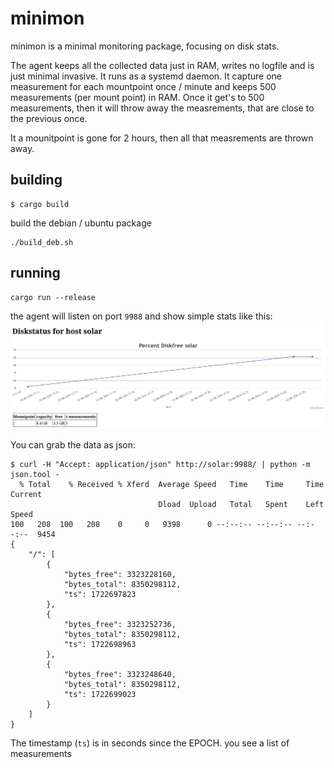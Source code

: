 # minimon

minimon is a minimal monitoring package, focusing on disk stats.

The agent keeps all the collected data just in RAM, writes no logfile and is
just minimal invasive. It runs as a systemd daemon. It capture one measurement
for each mountpoint once / minute and keeps 500 measurements (per mount point)
in RAM. Once it get's to 500 measurements, then it will throw away the
measrements, that are close to the previous once.

It a mounitpoint is gone for 2 hours, then all that measrements are thrown away.

## building

```
$ cargo build
```

build the debian / ubuntu package
```
./build_deb.sh
```

## running

```
cargo run --release
```

the agent will listen on port `9988` and show simple stats like this:
![screenshot](images/demo.png)

You can grab the data as json:
```
$ curl -H "Accept: application/json" http://solar:9988/ | python -m json.tool - 
  % Total    % Received % Xferd  Average Speed   Time    Time     Time  Current
                                 Dload  Upload   Total   Spent    Left  Speed
100   208  100   208    0     0   9398      0 --:--:-- --:--:-- --:--:--  9454
{
    "/": [
        {
            "bytes_free": 3323228160,
            "bytes_total": 8350298112,
            "ts": 1722697823
        },
        {
            "bytes_free": 3323252736,
            "bytes_total": 8350298112,
            "ts": 1722698963
        },
        {
            "bytes_free": 3323248640,
            "bytes_total": 8350298112,
            "ts": 1722699023
        }
    ]
}
```

The timestamp (`ts`) is in seconds since the EPOCH. you see a list of measurements

